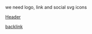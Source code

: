 we need logo, link and social svg icons

[Header](./assets/header.pdf)


[backlink](./Web-Design.md)